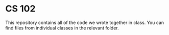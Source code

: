 CS 102
======

This repository contains all of the code we wrote together in class. You can find files from individual classes in the relevant folder.
